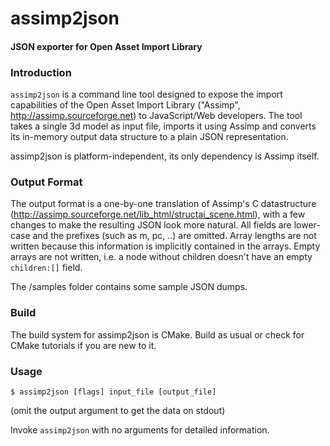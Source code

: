 assimp2json
========

#### JSON exporter for Open Asset Import Library ####

### Introduction ###

`assimp2json` is a command line tool designed to expose the import capabilities of the Open Asset Import Library ("Assimp", http://assimp.sourceforge.net) to JavaScript/Web developers. The tool takes a single 3d model as input file, imports it using Assimp and converts its in-memory output data structure to a plain JSON representation.

assimp2json is platform-independent, its only dependency is Assimp itself.

### Output Format ###

The output format is a one-by-one translation of Assimp's C datastructure (http://assimp.sourceforge.net/lib_html/structai_scene.html), with a few changes to make the resulting JSON look more natural. All fields are lower-case and the prefixes (such as m, pc, ..) are omitted. Array lengths are not written because this information is implicitly contained in the arrays. Empty arrays are not written, i.e. a node without children doesn't have an empty `children:[]` field.

The /samples folder contains some sample JSON dumps.

### Build ###

The build system for assimp2json is CMake. Build as usual or check for CMake tutorials if you are new to it.

### Usage ###

``` 
$ assimp2json [flags] input_file [output_file] 
```

(omit the output argument to get the data on stdout)

Invoke `assimp2json` with no arguments for detailed information.









